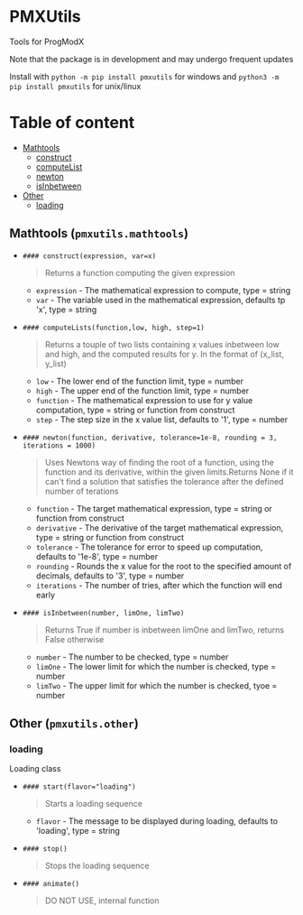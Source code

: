 # PMXUtils

Tools for ProgModX

Note that the package is in development and may undergo frequent updates

Install with `python -m pip install pmxutils` for windows and `python3 -m pip install pmxutils` for unix/linux

# Table of content
* [Mathtools](https://github.com/Areskiko/pmxutils/blob/master/README.md#mathtools-pmxutilsmathtools)
  * [construct]()
  * [computeList]()
  * [newton]()
  * [isInbetween]()
* [Other]()
  * [loading]()

## Mathtools (`pmxutils.mathtools`)

* `#### construct(expression, var=x)`
    >Returns a function computing the given expression
    
    * `expression` - The mathematical expression to compute, type = string
    * `var` - The variable used in the mathematical expression, defaults tp 'x', type = string

* `#### computeLists(function,low, high, step=1)`
    >Returns a touple of two lists containing x values inbetween low and high, and the computed results for y. In the format of (x_list, y_list)
    
    * `low` - The lower end of the function limit, type = number
    * `high` - The upper end of the function limit, type = number
    * `function` - The mathematical expression to use for y value computation, type = string or function from construct
    * `step` - The step size in the x value list, defaults to '1', type = number

* `#### newton(function, derivative, tolerance=1e-8, rounding = 3, iterations = 1000)`
    >Uses Newtons way of finding the root of a function, using the function and its derivative, within the given limits.Returns None if it can't find a solution that satisfies the tolerance after the defined number of terations
    
    * `function` - The target mathematical expression, type = string or function from construct
    * `derivative` - The derivative of the target mathematical expression, type = string or function from construct
    * `tolerance` - The tolerance for error to speed up computation, defaults to '1e-8', type = number
    * `rounding` - Rounds the x value for the root to the specified amount of decimals, defaults to '3', type = number
    * `iterations` - The number of tries, after which the function will end early

* `#### isInbetween(number, limOne, limTwo)`
    >Returns True if number is inbetween limOne and limTwo, returns False otherwise
    
    * `number` - The number to be checked, type = number
    * `limOne` - The lower limit for which the number is checked, type = number
    * `limTwo` - The upper limit for which the number is checked, tyoe = number

## Other (`pmxutils.other`)

### loading
Loading class
    
* `#### start(flavor="loading")`
    >Starts a loading sequence
        
    * `flavor` - The message to be displayed during loading, defaults to 'loading', type = string
* `#### stop()`
    >Stops the loading sequence
        
* `#### animate()`
    >DO NOT USE, internal function
